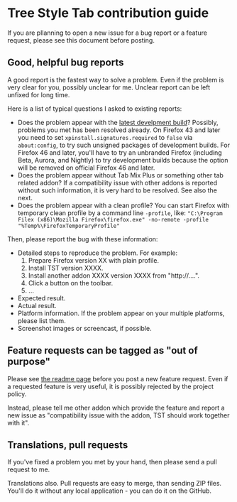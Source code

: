 # Tree Style Tab contribution guide

If you are pllanning to open a new issue for a bug report or a feature request, please see this document before posting.

## Good, helpful bug reports

A good report is the fastest way to solve a problem.
Even if the problem is very clear for you, possibly unclear for me.
Unclear report can be left unfixed for long time.

Here is a list of typical questions I asked to existing reports:

 * Does the problem appear with the [latest develpment build](http://piro.sakura.ne.jp/xul/xpi/nightly/)?
   Possibly, problems you met has been resolved already.
   On Firefox 43 and later you need to set `xpinstall.signatures.required` to `false` via `about:config`, to try such unsigned packages of development builds.
   For Firefox 46 and later, you'll have to try an unbranded Firefox (including Beta, Aurora, and Nightly) to try development builds because the option will be removed on official Firefox 46 and later.
 * Does the problem appear without Tab Mix Plus or something other tab related addon?
   If a compatibility issue with other addons is reported without such information, it is very hard to be resolved.
   See also the next.
 * Does the problem appear with a clean profile?
   You can start Firefox with temporary clean profile by a command line `-profile`, like: `"C:\Program Filex (x86)\Mozilla Firefox\firefox.exe" -no-remote -profile "%Temp%\FirefoxTemporaryProfile"`

Then, please report the bug with these information:

 * Detailed steps to reproduce the problem. For example:
   1. Prepare Firefox version XX with plain profile.
   2. Install TST version XXXX.
   3. Install another addon XXXX version XXXX from "http://....".
   4. Click a button on the toolbar.
   5. ...
 * Expected result.
 * Actual result.
 * Platform information.
   If the problem appear on your multiple platforms, please list them.
 * Screenshot images or screencast, if possible.

## Feature requests can be tagged as "out of purpose"

Please see [the readme page](./README.md) before you post a new feature request.
Even if a requested feature is very useful, it is possibly rejected by the project policy.

Instead, please tell me other addon which provide the feature and report a new issue as "compatibility issue with the addon, TST should work together with it".

## Translations, pull requests

If you've fixed a problem you met by your hand, then please send a pull request to me.

Translations also.
Pull requests are easy to merge, than sending ZIP files.
You'll do it without any local application - you can do it on the GitHub.
